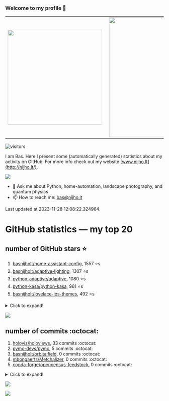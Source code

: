 ### Welcome to my profile 👋

<center>
  <table>
    <tr>
        <td><img width="300px" align="left" src="https://github-readme-stats.vercel.app/api/top-langs/?username=basnijholt&hide=TeX,Jupyter%20Notebook&layout=compact&theme=radical" /></td>
        <td><img align='right' src="https://github-readme-stats.vercel.app/api?username=basnijholt&show_icons=true&theme=radical" width="380"></td>
    </tr>
  </table>
</center>

![visitors](https://visitor-badge.glitch.me/badge?page_id=basnijholt.visitor-badge)

I am Bas. Here I present some (automatically generated) statistics about my activity on GitHub. For more info check out my website [www.nijho.lt](http://nijho.lt/).

![](https://www.nijho.lt/authors/admin/avatar_hu9e60e4b9bc120dfb6a666009f2878da6_182107_250x250_fill_q90_lanczos_center.jpg)

- 💬 Ask me about Python, home-automation, landscape photography, and quantum physics
- 📫 How to reach me: bas@nijho.lt

Last updated at 2023-11-28 12:08:22.324964.

# GitHub statistics — my top 20

## number of GitHub stars ⭐️

1. [basnijholt/home-assistant-config](https://github.com/basnijholt/home-assistant-config/), 1557 ⭐️s
2. [basnijholt/adaptive-lighting](https://github.com/basnijholt/adaptive-lighting/), 1307 ⭐️s
3. [python-adaptive/adaptive](https://github.com/python-adaptive/adaptive/), 1080 ⭐️s
4. [python-kasa/python-kasa](https://github.com/python-kasa/python-kasa/), 961 ⭐️s
5. [basnijholt/lovelace-ios-themes](https://github.com/basnijholt/lovelace-ios-themes/), 492 ⭐️s
<details><summary>Click to expand!</summary>

6. [basnijholt/lovelace-ios-dark-mode-theme](https://github.com/basnijholt/lovelace-ios-dark-mode-theme/), 426 ⭐️s
7. [basnijholt/miflora](https://github.com/basnijholt/miflora/), 359 ⭐️s
8. [basnijholt/rsync-time-machine.py](https://github.com/basnijholt/rsync-time-machine.py/), 348 ⭐️s
9. [topocm/topocm_content](https://github.com/topocm/topocm_content/), 257 ⭐️s
10. [basnijholt/home-assistant-streamdeck-yaml](https://github.com/basnijholt/home-assistant-streamdeck-yaml/), 148 ⭐️s
11. [basnijholt/home-assistant-macbook-touch-bar](https://github.com/basnijholt/home-assistant-macbook-touch-bar/), 94 ⭐️s
12. [basnijholt/markdown-code-runner](https://github.com/basnijholt/markdown-code-runner/), 77 ⭐️s
13. [kwant-project/kwant](https://github.com/kwant-project/kwant/), 76 ⭐️s
14. [basnijholt/home-assistant-streamdeck-yaml-addon](https://github.com/basnijholt/home-assistant-streamdeck-yaml-addon/), 50 ⭐️s
15. [basnijholt/aiokef](https://github.com/basnijholt/aiokef/), 34 ⭐️s
16. [basnijholt/thesis-cover](https://github.com/basnijholt/thesis-cover/), 27 ⭐️s
17. [basnijholt/adaptive-scheduler](https://github.com/basnijholt/adaptive-scheduler/), 22 ⭐️s
18. [basnijholt/instacron](https://github.com/basnijholt/instacron/), 20 ⭐️s
19. [kwant-project/kwant-tutorial-2016](https://github.com/kwant-project/kwant-tutorial-2016/), 16 ⭐️s
20. [basnijholt/addon-otmonitor](https://github.com/basnijholt/addon-otmonitor/), 15 ⭐️s

</details>

![](https://github.com/basnijholt/basnijholt/raw/main/stars_over_time.png)

## number of commits :octocat:

1. [holoviz/holoviews](https://github.com/holoviz/holoviews/), 33 commits :octocat:
2. [pymc-devs/pymc](https://github.com/pymc-devs/pymc/), 5 commits :octocat:
3. [basnijholt/orbitalfield](https://github.com/basnijholt/orbitalfield/), 0 commits :octocat:
4. [mbongaerts/Metchalizer](https://github.com/mbongaerts/Metchalizer/), 0 commits :octocat:
5. [conda-forge/opencensus-feedstock](https://github.com/conda-forge/opencensus-feedstock/), 0 commits :octocat:
<details><summary>Click to expand!</summary>

6. [home-assistant/developers.home-assistant](https://github.com/home-assistant/developers.home-assistant/), 0 commits :octocat:
7. [Textualize/rich](https://github.com/Textualize/rich/), 0 commits :octocat:
8. [home-assistant/home-assistant.io](https://github.com/home-assistant/home-assistant.io/), 0 commits :octocat:
9. [hassio-addons/addon-jupyterlab](https://github.com/hassio-addons/addon-jupyterlab/), 0 commits :octocat:
10. [adshao/go-binance](https://github.com/adshao/go-binance/), 0 commits :octocat:
11. [jleben/bib-yaml](https://github.com/jleben/bib-yaml/), 0 commits :octocat:
12. [synesthesiam/hassio-addons](https://github.com/synesthesiam/hassio-addons/), 0 commits :octocat:
13. [basnijholt/media_player.kef](https://github.com/basnijholt/media_player.kef/), 0 commits :octocat:
14. [aio-libs/async-timeout](https://github.com/aio-libs/async-timeout/), 0 commits :octocat:
15. [conda-forge/metis-feedstock](https://github.com/conda-forge/metis-feedstock/), 0 commits :octocat:
16. [basnijholt/revtex-markdown-paper](https://github.com/basnijholt/revtex-markdown-paper/), 0 commits :octocat:
17. [basnijholt/day-one-story-sender](https://github.com/basnijholt/day-one-story-sender/), 0 commits :octocat:
18. [sphinx-contrib/napoleon](https://github.com/sphinx-contrib/napoleon/), 0 commits :octocat:
19. [ccxt/ccxt](https://github.com/ccxt/ccxt/), 0 commits :octocat:
20. [ianare/exif-py](https://github.com/ianare/exif-py/), 0 commits :octocat:

</details>

![](https://github.com/basnijholt/basnijholt/raw/main/commits_per_hour.png)

![](https://github.com/basnijholt/basnijholt/raw/main/commits_per_weekday.png)

